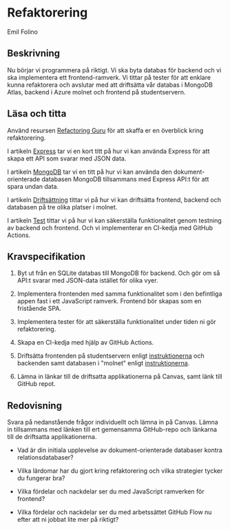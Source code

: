 # Refaktorering

<p class="author">Emil Folino</p>


## Beskrivning

Nu börjar vi programmera på riktigt. Vi ska byta databas för backend och vi ska implementera ett frontend-ramverk. Vi tittar på tester för att enklare kunna refaktorera och avslutar med att driftsätta vår databas i MongoDB Atlas, backend i Azure molnet och frontend på studentservern.



## Läsa och titta

Använd resursen [Refactoring Guru](https://refactoring.guru/) för att skaffa er en överblick kring refaktorering.

I artikeln [Express](express) tar vi en kort titt på hur vi kan använda Express för att skapa ett API som svarar med JSON data.

I artikeln [MongoDB](mongodb) tar vi en titt på hur vi kan använda den dokument-orienterade databasen MongoDB tillsammans med Express API:t för att spara undan data.

I artikeln [Driftsättning](deploy) tittar vi på hur vi kan driftsätta frontend, backend och databasen på tre olika platser i molnet.

I artikeln [Test](test) tittar vi på hur vi kan säkerställa funktionalitet genom testning av backend och frontend. Och vi implementerar en CI-kedja med GitHub Actions.



## Kravspecifikation

1. Byt ut från en SQLite databas till MongoDB för backend. Och gör om så API:t svarar med JSON-data istället för olika vyer.

1. Implementera frontenden med samma funktionalitet som i den befintliga appen fast i ett JavaScript ramverk. Frontend bör skapas som en fristående SPA.

1. Implementera tester för att säkerställa funktionalitet under tiden ni gör refaktorering.

1. Skapa en CI-kedja med hjälp av GitHub Actions.

1. Driftsätta frontenden på studentservern enligt [instruktionerna](deploy) och backenden samt databasen i "molnet" enligt [instruktionerna](deploy).

1. Lämna in länkar till de driftsatta applikationerna på Canvas, samt länk till GitHub repot.



## Redovisning

Svara på nedanstående frågor individuellt och lämna in på Canvas. Lämna in tillsammans med länken till ert gemensamma GitHub-repo och länkarna till de driftsatta applikationerna.

* Vad är din initiala upplevelse av dokument-orienterade databaser kontra relationsdatabaser?

* Vilka lärdomar har du gjort kring refaktorering och vilka strategier tycker du fungerar bra?

* Vilka fördelar och nackdelar ser du med JavaScript ramverken för frontend?

* Vilka fördelar och nackdelar ser du med arbetssättet GitHub Flow nu efter att ni jobbat lite mer på riktigt?
